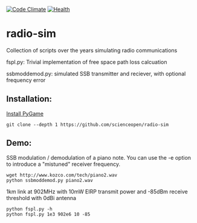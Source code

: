 [![Code Climate](https://codeclimate.com/github/scienceopen/radio-sim/badges/gpa.svg)](https://codeclimate.com/github/scienceopen/radio-sim)
[![Health](https://landscape.io/github/scienceopen/radio-sim/master/landscape.png)](https://landscape.io/github/scienceopen/radio-sim/master)

radio-sim
=========

Collection of scripts over the years simulating radio communications

fspl.py: Trivial implementation of free space path loss calcuation

ssbmoddemod.py: simulated SSB transmitter and reciever, with optional frequency error


Installation:
-------------
[Install PyGame](https://scivision.co/python-pygame-installation/)

```
git clone --depth 1 https://github.com/scienceopen/radio-sim
```

Demo:
-----
SSB modulation / demodulation of a piano note.  You can use the -e option to introduce a "mistuned" receiver frequency.
```
wget http://www.kozco.com/tech/piano2.wav
python ssbmoddemod.py piano2.wav
```

1km link at 902MHz with 10mW EIRP transmit power and -85dBm receive threshold with 0dBi antenna
```
python fspl.py -h
python fspl.py 1e3 902e6 10 -85
```
